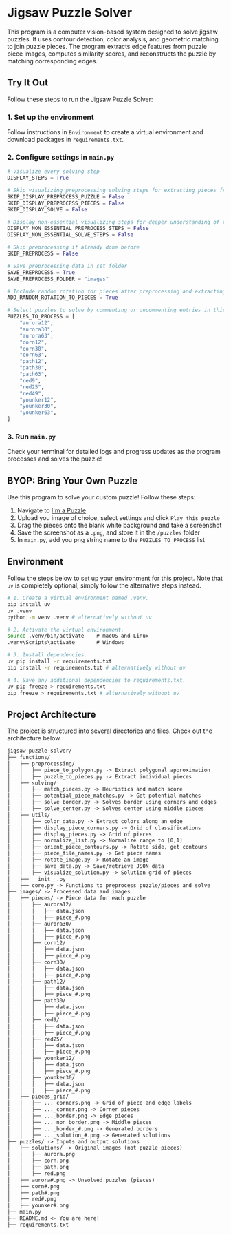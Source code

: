 # Jigsaw Puzzle Solver

This program is a computer vision-based system designed to solve jigsaw puzzles. It uses contour detection, color analysis, and geometric matching to join puzzle pieces. The program extracts edge features from puzzle piece images, computes similarity scores, and reconstructs the puzzle by matching corresponding edges.

## Try It Out

Follow these steps to run the Jigsaw Puzzle Solver:

### 1. Set up the environment

Follow instructions in `Environment` to create a virtual environment and download packages in `requirements.txt`.

### 2. Configure settings in `main.py`

```py
# Visualize every solving step
DISPLAY_STEPS = True

# Skip visualizing preprocessing solving steps for extracting pieces from initial image, preprocessing solving steps for each piece, and  piece matching steps respectively
SKIP_DISPLAY_PREPROCESS_PUZZLE = False
SKIP_DISPLAY_PREPROCESS_PIECES = False
SKIP_DISPLAY_SOLVE = False

# Display non-essential visualizing steps for deeper understanding of the process
DISPLAY_NON_ESSENTIAL_PREPROCESS_STEPS = False
DISPLAY_NON_ESSENTIAL_SOLVE_STEPS = False

# Skip preprocessing if already done before
SKIP_PREPROCESS = False

# Save preprocessing data in set folder
SAVE_PREPROCESS = True
SAVE_PREPROCESS_FOLDER = "images"

# Include random rotation for pieces after preprocessing and extracting puzzle pieces
ADD_RANDOM_ROTATION_TO_PIECES = True

# Select puzzles to solve by commenting or uncommenting entries in this list:
PUZZLES_TO_PROCESS = [
    "aurora12",
    "aurora30",
    "aurora63",
    "corn12",
    "corn30",
    "corn63",
    "path12",
    "path30",
    "path63",
    "red9",
    "red25",
    "red49",
    "younker12",
    "younker30",
    "younker63",
]
```

### 3. Run `main.py`

Check your terminal for detailed logs and progress updates as the program processes and solves the puzzle!

## BYOP: Bring Your Own Puzzle

Use this program to solve your custom puzzle! Follow these steps:

1. Navigate to [I'm a Puzzle](https://im-a-puzzle.com/make-puzzle)
2. Upload you image of choice, select settings and click `Play this puzzle`
3. Drag the pieces onto the blank white background and take a screenshot
4. Save the screenshot as a `.png`, and store it in the `/puzzles` folder
5. In `main.py`, add you png string name to the `PUZZLES_TO_PROCESS` list

## Environment

Follow the steps below to set up your environment for this project. Note that `uv` is completely optional, simply follow the alternative steps instead.

```bash
# 1. Create a virtual environment named .venv.
pip install uv
uv .venv
python -m venv .venv # alternatively without uv

# 2. Activate the virtual environment.
source .venv/bin/activate    # macOS and Linux
.venv\Scripts\activate       # Windows

# 3. Install dependencies.
uv pip install -r requirements.txt
pip install -r requirements.txt # alternatively without uv

# 4. Save any additional dependencies to requirements.txt.
uv pip freeze > requirements.txt
pip freeze > requirements.txt # alternatively without uv
```

## Project Architecture

The project is structured into several directories and files. Check out the architecture below.

```txt
jigsaw-puzzle-solver/
├── functions/
│   ├── preprocessing/
│   │   ├── piece_to_polygon.py -> Extract polygonal approximation
│   │   ├── puzzle_to_pieces.py -> Extract individual pieces
│   ├── solving/
│   │   ├── match_pieces.py -> Heuristics and match score
│   │   ├── potential_piece_matches.py -> Get potential matches
│   │   ├── solve_border.py -> Solves border using corners and edges
│   │   ├── solve_center.py -> Solves center using middle pieces
│   ├── utils/
│   │   ├── color_data.py -> Extract colors along an edge
│   │   ├── display_piece_corners.py -> Grid of classifications
│   │   ├── display_pieces.py -> Grid of pieces
│   │   ├── normalize_list.py -> Normalize range to [0,1]
│   │   ├── orient_piece_contours.py -> Rotate side, get contours
│   │   ├── piece_file_names.py -> Get piece names
│   │   ├── rotate_image.py -> Rotate an image
│   │   ├── save_data.py -> Save/retrieve JSON data
│   │   ├── visualize_solution.py -> Solution grid of pieces
│   ├── __init__.py
│   ├── core.py -> Functions to preprocess puzzle/pieces and solve
├── images/ -> Processed data and images
│   ├── pieces/ -> Piece data for each puzzle
│   │   ├── aurora12/
│   │   │   ├── data.json
│   │   │   ├── piece_#.png
│   │   ├── aurora30/
│   │   │   ├── data.json
│   │   │   ├── piece_#.png
│   │   ├── corn12/
│   │   │   ├── data.json
│   │   │   ├── piece_#.png
│   │   ├── corn30/
│   │   │   ├── data.json
│   │   │   ├── piece_#.png
│   │   ├── path12/
│   │   │   ├── data.json
│   │   │   ├── piece_#.png
│   │   ├── path30/
│   │   │   ├── data.json
│   │   │   ├── piece_#.png
│   │   ├── red9/
│   │   │   ├── data.json
│   │   │   ├── piece_#.png
│   │   ├── red25/
│   │   │   ├── data.json
│   │   │   ├── piece_#.png
│   │   ├── younker12/
│   │   │   ├── data.json
│   │   │   ├── piece_#.png
│   │   ├── younker30/
│   │   │   ├── data.json
│   │   │   ├── piece_#.png
│   ├── pieces_grid/
│   │   ├── ..._corners.png -> Grid of piece and edge labels
│   │   ├── ..._corner.png -> Corner pieces
│   │   ├── ..._border.png -> Edge pieces
│   │   ├── ..._non_border.png -> Middle pieces
│   │   ├── ..._border_#.png -> Generated borders
│   │   ├── ..._solution_#.png -> Generated solutions
├── puzzles/ -> Inputs and output solutions
│   ├── solutions/ -> Original images (not puzzle pieces)
│   │   ├── aurora.png
│   │   ├── corn.png
│   │   ├── path.png
│   │   ├── red.png
│   ├── aurora#.png -> Unsolved puzzles (pieces)
│   ├── corn#.png
│   ├── path#.png
│   ├── red#.png
│   ├── younker#.png
├── main.py
├── README.md <- You are here!
├── requirements.txt
```
